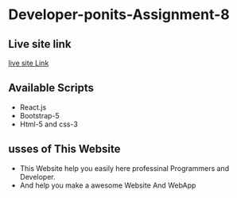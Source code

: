 # Developer-ponits-Assignment-8

## Live site link 
 [live site Link](https://developer-points-react-assignment-8.netlify.app/)

## Available Scripts
* React.js 
* Bootstrap-5
* Html-5 and css-3

## usses of This Website
* This Website help you easily here professinal Programmers and Developer.
* And help you make a awesome Website And WebApp










